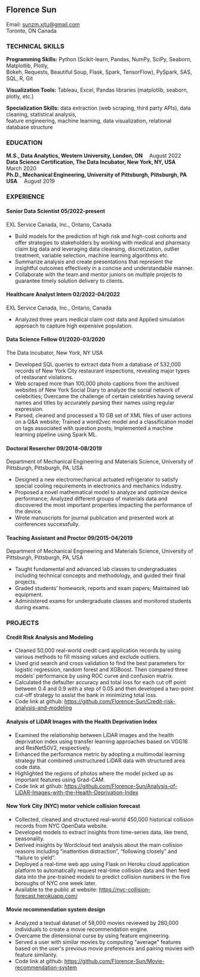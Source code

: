 ## Florence Sun

Email: sunzm.xjtu@gmail.com<br/>
Toronto, ON Canada

### TECHNICAL SKILLS

**Programming Skills:** 
Python (Scikit-learn, Pandas, NumPy, SciPy, Seaborn, Matplotlib, Plotly,<br/> 
Bokeh, Requests, Beautiful Soup, Flask, Spark, TensorFlow), PySpark, SAS, SQL, R, Git

**Visualization Tools:** 
Tableau, Excel, Pandas libraries (matplotlib, seaborn, plotly, etc.)

**Specialization Skills:**
data extraction (web scraping, third party APIs), data cleaning, statistical analysis, <br/>
feature engineering, machine learning, data visualization, relational database structure 



### EDUCATION

**M.S., Data Analytics, Western University, London, ON**&emsp; August 2022<br/>
**Data Science Certification, The Data Incubator, New York, NY, USA**&emsp; March 2020<br/>
**Ph.D., Mechanical Engineering, University of Pittsburgh, Pittsburgh, PA USA**&emsp; August 2019                        


### EXPERIENCE

#### Senior Data Scientist 05/2022-present
EXL Service Canada, Inc., Ontario, Canada<br/>
- Build models for the prediction of high risk and high-cost cohorts and offer strategies to stakeholders by working with medical and pharmacy claim big data and leveraging data cleansing, discretization, outlier treatment, variable selection, machine learning algorithms etc.
- Summarize analysis and create presentations that represent the insightful outcomes effectively in a concise and understandable manner. 
- Collaborate with the team and mentor juniors on multiple projects to guarantee timely solution delivery to clients. 

#### Healthcare Analyst Intern 02/2022-04/2022
EXL Service Canada, Inc., Ontario, Canada<br/>
- Analyzed three years medical claim cost data and Applied simulation approach to capture high expensive population. 

#### Data Science Fellow    01/2020-03/2020
The Data Incubator, New York, NY USA<br/>
- Developed SQL queries to extract data from a database of 532,000 records of New York City restaurant inspections, revealing major types of restaurant violations.
- Web scraped more than 100,000 photo captions from the archived websites of New York Social Diary to analyze the social network of celebrities; Overcame the challenge of certain celebrities having several names and titles by accurately parsing their names using regular expression. 
- Parsed, cleaned and processed a 10 GB set of XML files of user actions on a Q&A website; Trained a word2vec model and a classification model on tags associated with question posts; Implemented a machine learning pipeline using Spark ML. 

#### Doctoral Resercher  09/2014-08/2019
Department of Mechanical Engineering and Materials Science, University of Pittsburgh, Pittsburgh, PA, USA
-	Designed a new electromechanical actuated refrigerator to satisfy special cooling requirements in electronics and mechanics industry. 
-	Proposed a novel mathematical model to analyze and optimize device performance; Analyzed different groups of materials data and discovered the most important properties impacting the performance of the device.
-	Wrote manuscripts for journal publication and presented work at conferences successfully.

#### Teaching Assistant and Proctor  09/2015-04/2019
Department of Mechanical Engineering and Materials Science, University of Pittsburgh, Pittsburgh, PA, USA
- Taught fundamental and advanced lab classes to undergraduates including technical concepts and methodology, and guided their final projects. 
-	Graded students’ homework, reports and exam papers; Maintained lab equipment.
-	Administered exams for undergraduate classes and monitored students during exams.

### PROJECTS

#### Credit Risk Analysis and Modeling
- Cleaned 50,000 real-world credit card application records by using various methods to fill missing values and exclude outliers.
- Used grid search and cross validation to find the best parameters for logistic regression, random forest and XGBoost. Then compared three models’ performance by using ROC curve and confusion matrix.
- Calculated the defaulter accuracy and total loss for each cut off point between 0.4 and 0.9 with a step of 0.05 and then developed a two-point cut-off strategy to assist the bank in minimizing total loss. 
- Code link at github: https://github.com/Florence-Sun/Credit-risk-analysis-and-modeling

#### Analysis of LiDAR Images with the Health Deprivation Index
- Examined the relationship between LiDAR images and the health deprivation index using transfer learning approaches based on VGG16 and ResNet50V2, respectively.
- Enhanced the performance metric by adopting a multimodal learning strategy that combined unstructured LiDAR data with structured area code data.
- Highlighted the regions of photos where the model picked up as important features using Grad-CAM.
- Code link at github: https://github.com/Florence-Sun/Analysis-of-LiDAR-Images-with-the-Health-Deprivation-Index

#### New York City (NYC) motor vehicle collision forecast 
- Collected, cleaned and structured real-world 450,000 historical collision records from NYC OpenData website.
- Developed models to extract insights from time-series data, like trend, seasonality.
- Derived insights by Wordcloud text analysis about the main collision reasons including “inattention distraction”, “following closely” and “failure to yield”. 
- Deployed a real-time web app using Flask on Heroku cloud application platform to automatically request real-time collision data and then feed data into the pre-trained models to predict collision numbers in the five boroughs of NYC one week later. 
- Available to the public at website: https://nyc-collision-forecast.herokuapp.com/ 

#### Movie recommendation system design
-	Analyzed a textual dataset of 58,000 movies reviewed by 280,000 individuals to create a movie recommendation engine.
-	Overcame the dimensional curse by using feature engineering. 
-	Served a user with similar movies by computing "average" features based on the user's previous movie preferences and pairing movies with feature similarity.
- Code link at github: https://github.com/Florence-Sun/Movie-recommendation-system
